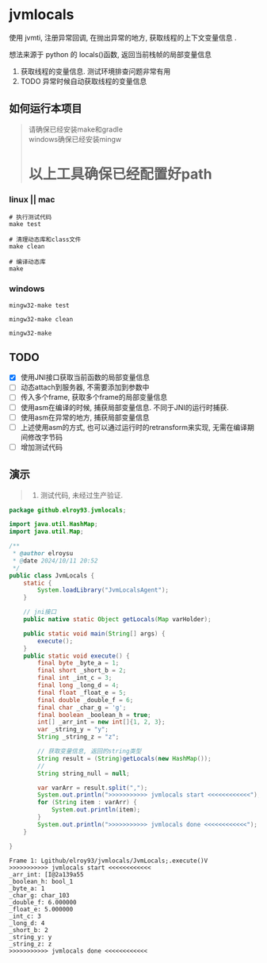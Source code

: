 # jvmlocals

使用 jvmti, 注册异常回调, 在抛出异常的地方, 获取线程的上下文变量信息 .

想法来源于 python 的 locals()函数, 返回当前栈帧的局部变量信息

1. 获取线程的变量信息. 测试环境排查问题非常有用
2. TODO 异常时候自动获取线程的变量信息

## 如何运行本项目
> 请确保已经安装make和gradle  
> windows确保已经安装mingw
> # 以上工具确保已经配置好path
### linux || mac
```shell
# 执行测试代码
make test

# 清理动态库和class文件
make clean

# 编译动态库
make
```

### windows
```shell
mingw32-make test

mingw32-make clean

mingw32-make
```

## TODO 
- [x] 使用JNI接口获取当前函数的局部变量信息
- [ ] 动态attach到服务器, 不需要添加到参数中
- [ ] 传入多个frame, 获取多个frame的局部变量信息
- [ ] 使用asm在编译的时候, 捕获局部变量信息. 不同于JNI的运行时捕获.
- [ ] 使用asm在异常的地方, 捕获局部变量信息
- [ ] 上述使用asm的方式, 也可以通过运行时的retransform来实现, 无需在编译期间修改字节码
- [ ] 增加测试代码

## 演示

> 1. 测试代码, 未经过生产验证.

```java
package github.elroy93.jvmlocals;

import java.util.HashMap;
import java.util.Map;

/**
 * @author elroysu
 * @date 2024/10/11 20:52
 */
public class JvmLocals {
    static {
        System.loadLibrary("JvmLocalsAgent");
    }

    // jni接口
    public native static Object getLocals(Map varHolder);

    public static void main(String[] args) {
        execute();
    }
    public static void execute() {
        final byte _byte_a = 1;
        final short _short_b = 2;
        final int _int_c = 3;
        final long _long_d = 4;
        final float _float_e = 5;
        final double _double_f = 6;
        final char _char_g = 'g';
        final boolean _boolean_h = true;
        int[] _arr_int = new int[]{1, 2, 3};
        var _string_y = "y";
        String _string_z = "z";

        // 获取变量信息, 返回的string类型
        String result = (String)getLocals(new HashMap());
        //
        String string_null = null;

        var varArr = result.split(",");
        System.out.println(">>>>>>>>>>> jvmlocals start <<<<<<<<<<<<");
        for (String item : varArr) {
            System.out.println(item);
        }
        System.out.println(">>>>>>>>>>> jvmlocals done <<<<<<<<<<<<");
    }

}

```

```shell
Frame 1: Lgithub/elroy93/jvmlocals/JvmLocals;.execute()V
>>>>>>>>>>> jvmlocals start <<<<<<<<<<<<
_arr_int: [I@2a139a55
_boolean_h: bool_1
_byte_a: 1
_char_g: char_103
_double_f: 6.000000
_float_e: 5.000000
_int_c: 3
_long_d: 4
_short_b: 2
_string_y: y
_string_z: z
>>>>>>>>>>> jvmlocals done <<<<<<<<<<<<
```
